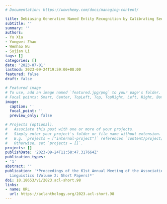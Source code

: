 ```yaml
---
# Documentation: https://wowchemy.com/docs/managing-content/

title: Debiasing Generative Named Entity Recognition by Calibrating Sequence Likelihood
subtitle: ''
summary: ''
authors:
- Yu Xia
- Yongwei Zhao
- Wenhao Wu
- Sujian Li
tags: []
categories: []
date: '2023-07-01'
lastmod: 2023-09-24T19:59:00+08:00
featured: false
draft: false

# Featured image
# To use, add an image named `featured.jpg/png` to your page's folder.
# Focal points: Smart, Center, TopLeft, Top, TopRight, Left, Right, BottomLeft, Bottom, BottomRight.
image:
  caption: ''
  focal_point: ''
  preview_only: false

# Projects (optional).
#   Associate this post with one or more of your projects.
#   Simply enter your project's folder or file name without extension.
#   E.g. `projects = ["internal-project"]` references `content/project/deep-learning/index.md`.
#   Otherwise, set `projects = []`.
projects: []
publishDate: '2023-09-24T11:58:47.317664Z'
publication_types:
- '1'
abstract: ''
publication: '*Proceedings of the 61st Annual Meeting of the Association for Computational
  Linguistics (Volume 2: Short Papers)*'
doi: 10.18653/v1/2023.acl-short.98
links:
- name: URL
  url: https://aclanthology.org/2023.acl-short.98
---
```

